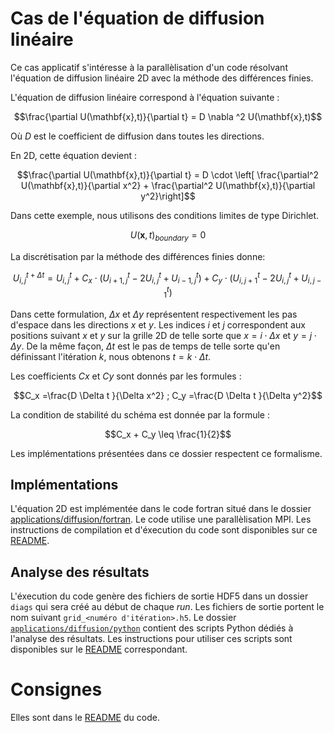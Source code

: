 # Cas de l'équation de diffusion linéaire

Ce cas applicatif s'intéresse à la parallèlisation d'un code résolvant
l'équation de diffusion linéaire 2D avec la méthode des différences finies.

L'équation de diffusion linéaire correspond à l'équation suivante :
```math
\frac{\partial U(\mathbf{x},t)}{\partial t} = D \nabla ^2 U(\mathbf{x},t)
```
Où $`D`$ est le coefficient de diffusion dans toutes les directions.

En 2D, cette équation devient :
```math
\frac{\partial U(\mathbf{x},t)}{\partial t} = D \cdot \left[ \frac{\partial^2 U(\mathbf{x},t)}{\partial x^2}  + \frac{\partial^2 U(\mathbf{x},t)}{\partial y^2}\right]
```

Dans cette exemple, nous utilisons des conditions limites de type Dirichlet.
```math
U(\mathbf{x},t)_{boundary} = 0
```

La discrétisation par la méthode des différences finies donne:
```math
U^{t+\Delta t}_{i,j} = U^{t}_{i,j} + C_x  \cdot \left( U^{t}_{i+1,j} - 2 U^{t}_{i,j} + U^{t}_{i-1,j} \right)
+ C_y  \cdot \left( U^{t}_{i,j+1} - 2 U^{t}_{i,j} + U^{t}_{i,j-1} \right)
```

Dans cette formulation, $`\Delta x`$ et $`\Delta y`$ représentent respectivement
les pas d'espace dans les directions $`x`$ et $`y`$.
Les indices $`i`$ et $`j`$ correspondent aux positions suivant $`x`$ et $`y`$
sur la grille 2D de telle sorte que $`x = i \cdot \Delta x`$ et $`y = j \cdot \Delta y`$.
De la même façon, $`\Delta t`$ est le pas de temps de telle sorte qu'en
définissant l'itération $`k`$, nous obtenons $`t = k \cdot \Delta t`$.

Les coefficients $`C x`$ et $`C y`$ sont donnés par les formules :
```math
C_x =\frac{D \Delta t }{\Delta x^2} ; C_y =\frac{D \Delta t }{\Delta y^2}
```

La condition de stabilité du schéma est donnée par la formule :
```math
C_x + C_y \leq \frac{1}{2}
```

Les implémentations présentées dans ce dossier respectent ce formalisme.


## Implémentations

L'équation 2D est implémentée dans le code fortran situé dans le dossier [applications/diffusion/fortran](./fortran/).
Le code utilise une parallèlisation MPI.
Les instructions de compilation et d'éxecution du code sont disponibles sur ce [README](./fortran/README.md).

## Analyse des résultats

L'éxecution du code genère des fichiers de sortie HDF5 dans un dossier `diags`
qui sera créé au début de chaque *run*.
Les fichiers de sortie portent le nom suivant `grid_<numéro d'itération>.h5`.
Le dossier [`applications/diffusion/python`](./python/`) contient des scripts Python
dédiés à l'analyse des résultats.
Les instructions pour utiliser ces scripts sont disponibles sur le [README](./python/README.md) correspondant.

# Consignes

Elles sont dans le [README](./fortran/README.md) du code.
